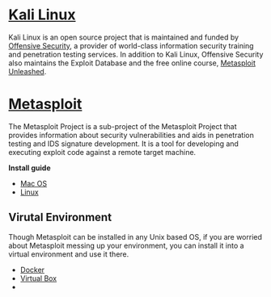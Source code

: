 # [Kali Linux](https://www.kali.org/)
Kali Linux is an open source project that is maintained and funded by [Offensive Security](https://www.offensive-security.com/), a provider of world-class information security training and penetration testing services. In addition to Kali Linux, Offensive Security also maintains the Exploit Database and the free online course, [Metasploit Unleashed](http://www.offensive-security.com/metasploit-unleashed/Main_Page).

# [Metasploit](http://www.metasploit.com/)
The Metasploit Project is a sub-project of the Metasploit Project that provides information about security vulnerabilities and aids in penetration testing and IDS signature development.
It is a tool for developing and executing exploit code against a remote target machine.  
  
**Install guide**  
- [Mac OS](http://www.darkoperator.com/installing-metasploit-framewor/)
- [Linux](http://www.darkoperator.com/installing-metasploit-in-ubunt/)


## Virutal Environment
Though Metasploit can be installed in any Unix based OS, if you are worried about Metasploit messing up your environment, you can install it into a virtual environment and use it there.  

- [Docker](https://registry.hub.docker.com/u/darwin67/metasploit/)
- [Virtual Box](https://www.virtualbox.org/wiki/Downloads)
- 
